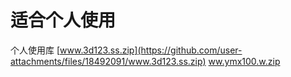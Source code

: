 # 适合个人使用
个人使用库
[www.3d123.ss.zip](https://github.com/user-attachments/files/18492091/www.3d123.ss.zip)
[ww.ymx100.w.zip](https://github.com/user-attachments/files/18574643/ww.ymx100.w.zip)
